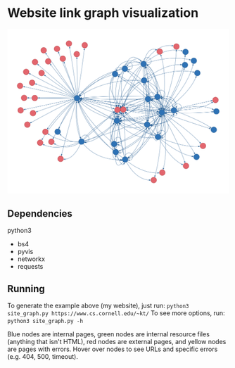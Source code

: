 # Website link graph visualization

![](example.png)

## Dependencies
python3
- bs4
- pyvis
- networkx
- requests

## Running
To generate the example above (my website), just run:
```python3 site_graph.py https://www.cs.cornell.edu/~kt/```
To see more options, run:
```python3 site_graph.py -h```

Blue nodes are internal pages, green nodes are internal resource files (anything that isn't HTML), red nodes are external pages, and yellow nodes are pages with errors. Hover over nodes to see URLs and specific errors (e.g. 404, 500, timeout).  